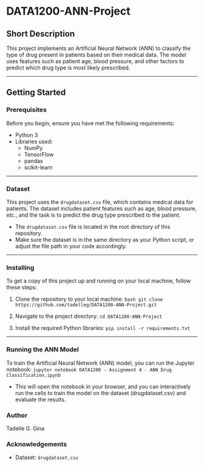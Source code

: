 # DATA1200-ANN-Project

## Short Description
This project implements an Artificial Neural Network (ANN) to classify the type of drug present in patients based on their medical data. The model uses features such as patient age, blood pressure, and other factors to predict which drug type is most likely prescribed.

---

## Getting Started

### Prerequisites
Before you begin, ensure you have met the following requirements:
- Python 3
- Libraries used:
  - NumPy
  - TensorFlow
  - pandas
  - scikit-learn

---

### Dataset
This project uses the `drugdataset.csv` file, which contains medical data for patients. The dataset includes patient features such as age, blood pressure, etc., and the task is to predict the drug type prescribed to the patient.

- The `drugdataset.csv` file is located in the root directory of this repository.
- Make sure the dataset is in the same directory as your Python script, or adjust the file path in your code accordingly.

---

### Installing
To get a copy of this project up and running on your local machine, follow these steps:

1. Clone the repository to your local machine:
   ```bash git clone https://github.com/tadelleg/DATA1200-ANN-Project.git ```


2. Navigate to the project directory:
     ```cd DATA1200-ANN-Project ```


3. Install the required Python libraries:
     ```pip install -r requirements.txt```


---

### Running the ANN Model
To train the Artificial Neural Network (ANN) model, you can run the Jupyter notebook:
     `jupyter notebook DATA1200 - Assignment 4 - ANN Drug Classification.ipynb`

- This will open the notebook in your browser, and you can interactively run the cells to train the model on the dataset (drugdataset.csv) and evaluate the results.

### Author
Tadelle G. Gina

### Acknowledgements
- Dataset:  `drugdataset.csv`

